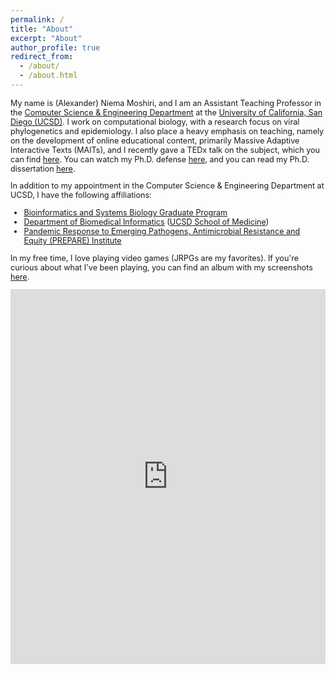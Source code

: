 ```yaml
---
permalink: /
title: "About"
excerpt: "About"
author_profile: true
redirect_from: 
  - /about/
  - /about.html
---
```


<p style="font-size:0.9em">My name is (Alexander) Niema Moshiri, and I am an Assistant Teaching Professor in the <a href="https://cse.ucsd.edu/" target="_blank">Computer Science & Engineering Department</a> at the <a href="https://ucsd.edu/" target="_blank">University of California, San Diego (UCSD)</a>. I work on computational biology, with a research focus on viral phylogenetics and epidemiology. I also place a heavy emphasis on teaching, namely on the development of online educational content, primarily Massive Adaptive Interactive Texts (MAITs), and I recently gave a TEDx talk on the subject, which you can find <a href="https://youtu.be/5JKgUoY9pTg" target="_blank">here</a>. You can watch my Ph.D. defense <a href="http://bit.ly/niema-phd-defense" target="_blank">here</a>, and you can read my Ph.D. dissertation <a href="https://escholarship.org/uc/item/62s7q92d" target="_blank">here</a>.</p>

<p style="font-size:0.9em">In addition to my appointment in the Computer Science & Engineering Department at UCSD, I have the following affiliations:</p>

<ul style="font-size:0.9em">
<li><a href="https://bioinformatics.ucsd.edu/" target="_blank">Bioinformatics and Systems Biology Graduate Program</a></li>
<li><a href="http://dbmi.ucsd.edu/" target="_blank">Department of Biomedical Informatics</a> (<a href="https://medschool.ucsd.edu/" target="_blank">UCSD School of Medicine</a>)</li>
<li><a href="https://prepare.ucsd.edu/" target="_blank">Pandemic Response to Emerging Pathogens, Antimicrobial Resistance and Equity (PREPARE) Institute</a></li>
</ul>

<p style="font-size:0.9em">In my free time, I love playing video games (JRPGs are my favorites). If you're curious about what I've been playing, you can find an album with my screenshots <a href="https://photos.app.goo.gl/ShMAurvyzm7V7m2n9" target="_blank">here</a>.</p>

<iframe style="border-width: 0;" src="https://calendar.google.com/calendar/embed?showTitle=0&amp;showPrint=0&amp;showTabs=0&amp;showCalendars=0&amp;mode=WEEK&amp;height=600&amp;wkst=1&amp;bgcolor=%23FFFFFF&amp;src=niemamoshiri%40gmail.com&amp;color=%232952A3&amp;ctz=America%2FLos_Angeles" width="100%" height="600" frameborder="0" scrolling="no"></iframe>
